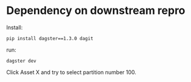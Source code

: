 # Dependency on downstream repro

Install:

    pip install dagster==1.3.0 dagit

run:

    dagster dev


Click Asset X and try to select partition number 100.
